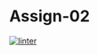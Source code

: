 # Assign-02

[![linter](https://github.com/Rober-Smith/Assign-02/workflows/linter/badge.svg)](https://github.com/marketplace/actions/super-linter) 
